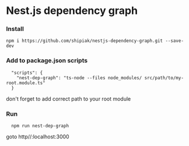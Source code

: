 # Nest.js dependency graph

### Install
```$bash
npm i https://github.com/shipiak/nestjs-dependency-graph.git --save-dev
```

### Add to package.json scripts
```
  "scripts": {
    "nest-dep-graph": "ts-node --files node_modules/ src/path/to/my-root.module.ts"
  }
```

don't forget to add correct path to your root module


### Run
```
  npm run nest-dep-graph
```

goto http//:localhost:3000
